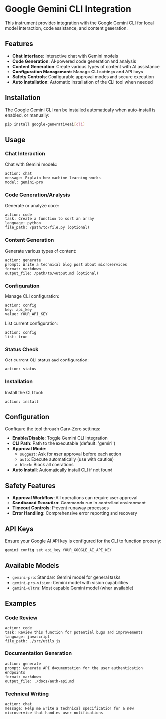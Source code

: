 # Google Gemini CLI Integration

This instrument provides integration with the Google Gemini CLI for local model interaction, code assistance, and content generation.


## Features

- **Chat Interface**: Interactive chat with Gemini models
- **Code Generation**: AI-powered code generation and analysis
- **Content Generation**: Create various types of content with AI assistance
- **Configuration Management**: Manage CLI settings and API keys
- **Safety Controls**: Configurable approval modes and secure execution
- **Auto Installation**: Automatic installation of the CLI tool when needed


## Installation

The Google Gemini CLI can be installed automatically when auto-install is enabled, or manually:

```bash
pip install google-generativeai[cli]
```


## Usage

### Chat Interaction

Chat with Gemini models:

```
action: chat
message: Explain how machine learning works
model: gemini-pro
```

### Code Generation/Analysis

Generate or analyze code:

```
action: code
task: Create a function to sort an array
language: python
file_path: /path/to/file.py (optional)
```

### Content Generation

Generate various types of content:

```
action: generate
prompt: Write a technical blog post about microservices
format: markdown
output_file: /path/to/output.md (optional)
```

### Configuration

Manage CLI configuration:

```
action: config
key: api_key
value: YOUR_API_KEY
```

List current configuration:

```
action: config
list: true
```

### Status Check

Get current CLI status and configuration:

```
action: status
```

### Installation

Install the CLI tool:

```
action: install
```


## Configuration

Configure the tool through Gary-Zero settings:

- **Enable/Disable**: Toggle Gemini CLI integration
- **CLI Path**: Path to the executable (default: 'gemini')
- **Approval Mode**:
  - `suggest`: Ask for user approval before each action
  - `auto`: Execute automatically (use with caution)
  - `block`: Block all operations
- **Auto Install**: Automatically install CLI if not found


## Safety Features

- **Approval Workflow**: All operations can require user approval
- **Sandboxed Execution**: Commands run in controlled environment
- **Timeout Controls**: Prevent runaway processes
- **Error Handling**: Comprehensive error reporting and recovery


## API Keys

Ensure your Google AI API key is configured for the CLI to function properly:

```bash
gemini config set api_key YOUR_GOOGLE_AI_API_KEY
```


## Available Models

- `gemini-pro`: Standard Gemini model for general tasks
- `gemini-pro-vision`: Gemini model with vision capabilities
- `gemini-ultra`: Most capable Gemini model (when available)


## Examples

### Code Review

```
action: code
task: Review this function for potential bugs and improvements
language: javascript
file_path: ./src/utils.js
```

### Documentation Generation

```
action: generate
prompt: Generate API documentation for the user authentication endpoints
format: markdown
output_file: ./docs/auth-api.md
```

### Technical Writing

```
action: chat
message: Help me write a technical specification for a new microservice that handles user notifications
```
